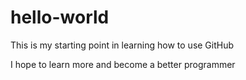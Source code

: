 # hello-world
This is my starting point in learning how to use GitHub

I hope to learn more and become a better programmer
